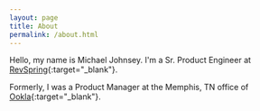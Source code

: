 ```yaml
---
layout: page
title: About
permalink: /about.html
---
```


Hello, my name is Michael Johnsey. I'm a Sr. Product Engineer at [RevSpring](https://revspringinc.com/){:target="_blank"}.

Formerly, I was a Product Manager at the Memphis, TN office of [Ookla](https://www.ookla.com/){:target="_blank"}.


